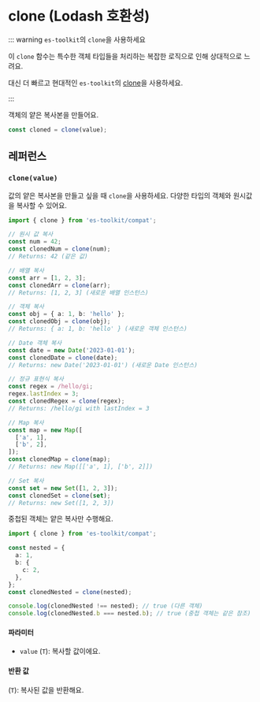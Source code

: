 # clone (Lodash 호환성)

::: warning `es-toolkit`의 `clone`을 사용하세요

이 `clone` 함수는 특수한 객체 타입들을 처리하는 복잡한 로직으로 인해 상대적으로 느려요.

대신 더 빠르고 현대적인 `es-toolkit`의 [clone](../../object/clone.md)을 사용하세요.

:::

객체의 얕은 복사본을 만들어요.

```typescript
const cloned = clone(value);
```

## 레퍼런스

### `clone(value)`

값의 얕은 복사본을 만들고 싶을 때 `clone`을 사용하세요. 다양한 타입의 객체와 원시값을 복사할 수 있어요.

```typescript
import { clone } from 'es-toolkit/compat';

// 원시 값 복사
const num = 42;
const clonedNum = clone(num);
// Returns: 42 (같은 값)

// 배열 복사
const arr = [1, 2, 3];
const clonedArr = clone(arr);
// Returns: [1, 2, 3] (새로운 배열 인스턴스)

// 객체 복사
const obj = { a: 1, b: 'hello' };
const clonedObj = clone(obj);
// Returns: { a: 1, b: 'hello' } (새로운 객체 인스턴스)

// Date 객체 복사
const date = new Date('2023-01-01');
const clonedDate = clone(date);
// Returns: new Date('2023-01-01') (새로운 Date 인스턴스)

// 정규 표현식 복사
const regex = /hello/gi;
regex.lastIndex = 3;
const clonedRegex = clone(regex);
// Returns: /hello/gi with lastIndex = 3

// Map 복사
const map = new Map([
  ['a', 1],
  ['b', 2],
]);
const clonedMap = clone(map);
// Returns: new Map([['a', 1], ['b', 2]])

// Set 복사
const set = new Set([1, 2, 3]);
const clonedSet = clone(set);
// Returns: new Set([1, 2, 3])
```

중첩된 객체는 얕은 복사만 수행해요.

```typescript
import { clone } from 'es-toolkit/compat';

const nested = {
  a: 1,
  b: {
    c: 2,
  },
};
const clonedNested = clone(nested);

console.log(clonedNested !== nested); // true (다른 객체)
console.log(clonedNested.b === nested.b); // true (중첩 객체는 같은 참조)
```

#### 파라미터

- `value` (`T`): 복사할 값이에요.

#### 반환 값

(`T`): 복사된 값을 반환해요.
